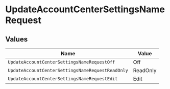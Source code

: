 # UpdateAccountCenterSettingsNameRequest


## Values

| Name                                             | Value                                            |
| ------------------------------------------------ | ------------------------------------------------ |
| `UpdateAccountCenterSettingsNameRequestOff`      | Off                                              |
| `UpdateAccountCenterSettingsNameRequestReadOnly` | ReadOnly                                         |
| `UpdateAccountCenterSettingsNameRequestEdit`     | Edit                                             |